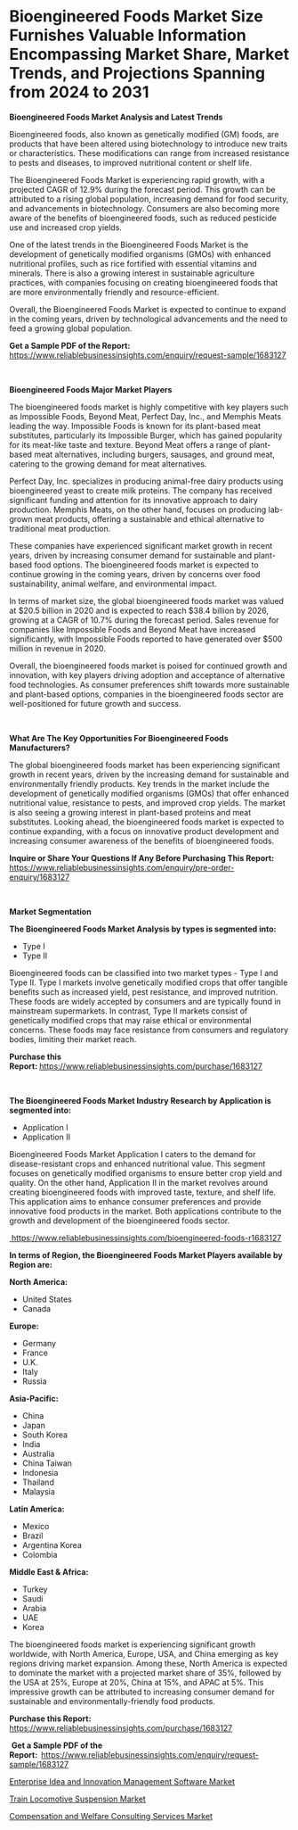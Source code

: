 <p><h1>Bioengineered Foods Market Size Furnishes Valuable Information Encompassing Market Share, Market Trends, and Projections Spanning from 2024 to 2031</h1></p><p><strong>Bioengineered Foods Market Analysis and Latest Trends</strong></p>
<p><p>Bioengineered foods, also known as genetically modified (GM) foods, are products that have been altered using biotechnology to introduce new traits or characteristics. These modifications can range from increased resistance to pests and diseases, to improved nutritional content or shelf life.</p><p>The Bioengineered Foods Market is experiencing rapid growth, with a projected CAGR of 12.9% during the forecast period. This growth can be attributed to a rising global population, increasing demand for food security, and advancements in biotechnology. Consumers are also becoming more aware of the benefits of bioengineered foods, such as reduced pesticide use and increased crop yields.</p><p>One of the latest trends in the Bioengineered Foods Market is the development of genetically modified organisms (GMOs) with enhanced nutritional profiles, such as rice fortified with essential vitamins and minerals. There is also a growing interest in sustainable agriculture practices, with companies focusing on creating bioengineered foods that are more environmentally friendly and resource-efficient.</p><p>Overall, the Bioengineered Foods Market is expected to continue to expand in the coming years, driven by technological advancements and the need to feed a growing global population.</p></p>
<p><strong>Get a Sample PDF of the Report:&nbsp;</strong> <a href="https://www.reliablebusinessinsights.com/enquiry/request-sample/1683127">https://www.reliablebusinessinsights.com/enquiry/request-sample/1683127</a></p>
<p>&nbsp;</p>
<p><strong>Bioengineered Foods Major Market Players</strong></p>
<p><p>The bioengineered foods market is highly competitive with key players such as Impossible Foods, Beyond Meat, Perfect Day, Inc., and Memphis Meats leading the way. Impossible Foods is known for its plant-based meat substitutes, particularly its Impossible Burger, which has gained popularity for its meat-like taste and texture. Beyond Meat offers a range of plant-based meat alternatives, including burgers, sausages, and ground meat, catering to the growing demand for meat alternatives.</p><p>Perfect Day, Inc. specializes in producing animal-free dairy products using bioengineered yeast to create milk proteins. The company has received significant funding and attention for its innovative approach to dairy production. Memphis Meats, on the other hand, focuses on producing lab-grown meat products, offering a sustainable and ethical alternative to traditional meat production.</p><p>These companies have experienced significant market growth in recent years, driven by increasing consumer demand for sustainable and plant-based food options. The bioengineered foods market is expected to continue growing in the coming years, driven by concerns over food sustainability, animal welfare, and environmental impact.</p><p>In terms of market size, the global bioengineered foods market was valued at $20.5 billion in 2020 and is expected to reach $38.4 billion by 2026, growing at a CAGR of 10.7% during the forecast period. Sales revenue for companies like Impossible Foods and Beyond Meat have increased significantly, with Impossible Foods reported to have generated over $500 million in revenue in 2020.</p><p>Overall, the bioengineered foods market is poised for continued growth and innovation, with key players driving adoption and acceptance of alternative food technologies. As consumer preferences shift towards more sustainable and plant-based options, companies in the bioengineered foods sector are well-positioned for future growth and success.</p></p>
<p>&nbsp;</p>
<p><strong>What Are The Key Opportunities For Bioengineered Foods Manufacturers?</strong></p>
<p><p>The global bioengineered foods market has been experiencing significant growth in recent years, driven by the increasing demand for sustainable and environmentally friendly products. Key trends in the market include the development of genetically modified organisms (GMOs) that offer enhanced nutritional value, resistance to pests, and improved crop yields. The market is also seeing a growing interest in plant-based proteins and meat substitutes. Looking ahead, the bioengineered foods market is expected to continue expanding, with a focus on innovative product development and increasing consumer awareness of the benefits of bioengineered foods.</p></p>
<p><strong>Inquire or Share Your Questions If Any Before Purchasing This Report:</strong> <a href="https://www.reliablebusinessinsights.com/enquiry/pre-order-enquiry/1683127">https://www.reliablebusinessinsights.com/enquiry/pre-order-enquiry/1683127</a></p>
<p>&nbsp;</p>
<p><strong>Market Segmentation</strong></p>
<p><strong>The Bioengineered Foods Market Analysis by types is segmented into:</strong></p>
<p><ul><li>Type I</li><li>Type II</li></ul></p>
<p><p>Bioengineered foods can be classified into two market types - Type I and Type II. Type I markets involve genetically modified crops that offer tangible benefits such as increased yield, pest resistance, and improved nutrition. These foods are widely accepted by consumers and are typically found in mainstream supermarkets. In contrast, Type II markets consist of genetically modified crops that may raise ethical or environmental concerns. These foods may face resistance from consumers and regulatory bodies, limiting their market reach.</p></p>
<p><strong>Purchase this Report:&nbsp;</strong><a href="https://www.reliablebusinessinsights.com/purchase/1683127">https://www.reliablebusinessinsights.com/purchase/1683127</a></p>
<p>&nbsp;</p>
<p><strong>The Bioengineered Foods Market Industry Research by Application is segmented into:</strong></p>
<p><ul><li>Application I</li><li>Application II</li></ul></p>
<p><p>Bioengineered Foods Market Application I caters to the demand for disease-resistant crops and enhanced nutritional value. This segment focuses on genetically modified organisms to ensure better crop yield and quality. On the other hand, Application II in the market revolves around creating bioengineered foods with improved taste, texture, and shelf life. This application aims to enhance consumer preferences and provide innovative food products in the market. Both applications contribute to the growth and development of the bioengineered foods sector.</p></p>
<p><a href="https://www.reliablebusinessinsights.com/bioengineered-foods-r1683127">&nbsp;https://www.reliablebusinessinsights.com/bioengineered-foods-r1683127</a></p>
<p><strong>In terms of Region, the Bioengineered Foods Market Players available by Region are:</strong></p>
<p>
    <p> <strong> North America: </strong>
        <ul>
            <li>United States</li>
            <li>Canada</li>
        </ul>
        </p> 
    <p> <strong> Europe: </strong>
        <ul>
            <li>Germany</li>
            <li>France</li>
            <li>U.K.</li>
            <li>Italy</li>
            <li>Russia</li>
        </ul>
        </p> 
    <p> <strong> Asia-Pacific: </strong>
        <ul>
            <li>China</li>
            <li>Japan</li>
            <li>South Korea</li>
            <li>India</li>
            <li>Australia</li>
            <li>China Taiwan</li>
            <li>Indonesia</li>
            <li>Thailand</li>
            <li>Malaysia</li>
        </ul>
        </p> 
    <p> <strong> Latin America: </strong>
        <ul>
            <li>Mexico</li>
            <li>Brazil</li>
            <li>Argentina Korea</li>
            <li>Colombia</li>
        </ul>
        </p> 
    <p> <strong> Middle East & Africa: </strong>
        <ul>
            <li>Turkey</li>
            <li>Saudi</li>
            <li>Arabia</li>
            <li>UAE</li>
            <li>Korea</li>
        </ul>
    </p>
    </p>
<p><p>The bioengineered foods market is experiencing significant growth worldwide, with North America, Europe, USA, and China emerging as key regions driving market expansion. Among these, North America is expected to dominate the market with a projected market share of 35%, followed by the USA at 25%, Europe at 20%, China at 15%, and APAC at 5%. This impressive growth can be attributed to increasing consumer demand for sustainable and environmentally-friendly food products.</p></p>
<p><strong>Purchase this Report: </strong><a href="https://www.reliablebusinessinsights.com/purchase/1683127">https://www.reliablebusinessinsights.com/purchase/1683127</a></p>
<p>&nbsp;<strong>Get a Sample PDF of the Report:&nbsp;&nbsp;</strong><a href="https://www.reliablebusinessinsights.com/enquiry/request-sample/1683127">https://www.reliablebusinessinsights.com/enquiry/request-sample/1683127</a></p>
<p><strong></strong></p>
<p><p><a href="https://issuu.com/reportprime-2/docs/enterprise-idea-and-innovation-management-software">Enterprise Idea and Innovation Management Software Market</a></p><p><a href="https://github.com/mdhefjumiah/Market-Research-Report-List-1/blob/main/train-locomotive-suspension-market.md">Train Locomotive Suspension Market</a></p><p><a href="https://github.com/nusratjahan12006/Market-Research-Report-List-1/blob/main/compensation-and-welfare-consulting-services-market.md">Compensation and Welfare Consulting Services Market</a></p></p>